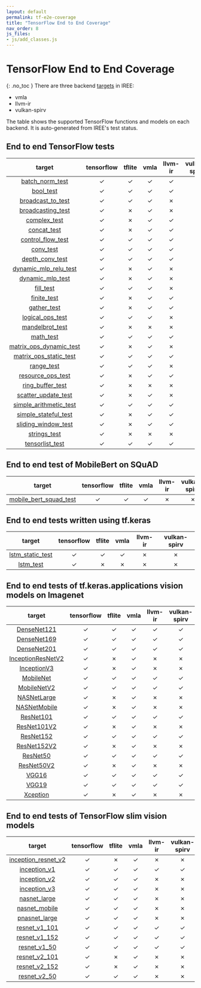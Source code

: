 ```yaml
---
layout: default
permalink: tf-e2e-coverage
title: "TensorFlow End to End Coverage"
nav_order: 8
js_files: 
- js/add_classes.js
---
```


# TensorFlow End to End Coverage
{: .no_toc }
There are three backend [targets](https://github.com/google/iree/tree/main/iree/compiler/Dialect/HAL/Target) in IREE:

- vmla
- llvm-ir
- vulkan-spirv

The table shows the supported TensorFlow functions and models on each backend.
It is auto-generated from IREE's test status.

## End to end TensorFlow tests

target | tensorflow | tflite | vmla | llvm-ir | vulkan-spirv
:-: | :-: | :-: | :-: | :-: | :-:
[batch_norm_test](https://github.com/google/iree/tree/main/integrations/tensorflow/e2e/batch_norm_test.py) | <span class="success-table-element">✓</span> | <span class="success-table-element">✓</span> | <span class="success-table-element">✓</span> | <span class="success-table-element">✓</span> | <span class="success-table-element">✓</span>
[bool_test](https://github.com/google/iree/tree/main/integrations/tensorflow/e2e/bool_test.py) | <span class="success-table-element">✓</span> | <span class="success-table-element">✓</span> | <span class="success-table-element">✓</span> | <span class="success-table-element">✓</span> | <span class="failure-table-element">✗</span>
[broadcast_to_test](https://github.com/google/iree/tree/main/integrations/tensorflow/e2e/broadcast_to_test.py) | <span class="success-table-element">✓</span> | <span class="success-table-element">✓</span> | <span class="success-table-element">✓</span> | <span class="failure-table-element">✗</span> | <span class="failure-table-element">✗</span>
[broadcasting_test](https://github.com/google/iree/tree/main/integrations/tensorflow/e2e/broadcasting_test.py) | <span class="success-table-element">✓</span> | <span class="failure-table-element">✗</span> | <span class="success-table-element">✓</span> | <span class="failure-table-element">✗</span> | <span class="failure-table-element">✗</span>
[complex_test](https://github.com/google/iree/tree/main/integrations/tensorflow/e2e/complex_test.py) | <span class="success-table-element">✓</span> | <span class="failure-table-element">✗</span> | <span class="success-table-element">✓</span> | <span class="success-table-element">✓</span> | <span class="success-table-element">✓</span>
[concat_test](https://github.com/google/iree/tree/main/integrations/tensorflow/e2e/concat_test.py) | <span class="success-table-element">✓</span> | <span class="failure-table-element">✗</span> | <span class="success-table-element">✓</span> | <span class="success-table-element">✓</span> | <span class="success-table-element">✓</span>
[control_flow_test](https://github.com/google/iree/tree/main/integrations/tensorflow/e2e/control_flow_test.py) | <span class="success-table-element">✓</span> | <span class="success-table-element">✓</span> | <span class="success-table-element">✓</span> | <span class="success-table-element">✓</span> | <span class="success-table-element">✓</span>
[conv_test](https://github.com/google/iree/tree/main/integrations/tensorflow/e2e/conv_test.py) | <span class="success-table-element">✓</span> | <span class="success-table-element">✓</span> | <span class="success-table-element">✓</span> | <span class="success-table-element">✓</span> | <span class="success-table-element">✓</span>
[depth_conv_test](https://github.com/google/iree/tree/main/integrations/tensorflow/e2e/depth_conv_test.py) | <span class="success-table-element">✓</span> | <span class="success-table-element">✓</span> | <span class="success-table-element">✓</span> | <span class="success-table-element">✓</span> | <span class="success-table-element">✓</span>
[dynamic_mlp_relu_test](https://github.com/google/iree/tree/main/integrations/tensorflow/e2e/dynamic_mlp_relu_test.py) | <span class="success-table-element">✓</span> | <span class="failure-table-element">✗</span> | <span class="success-table-element">✓</span> | <span class="failure-table-element">✗</span> | <span class="failure-table-element">✗</span>
[dynamic_mlp_test](https://github.com/google/iree/tree/main/integrations/tensorflow/e2e/dynamic_mlp_test.py) | <span class="success-table-element">✓</span> | <span class="failure-table-element">✗</span> | <span class="success-table-element">✓</span> | <span class="failure-table-element">✗</span> | <span class="failure-table-element">✗</span>
[fill_test](https://github.com/google/iree/tree/main/integrations/tensorflow/e2e/fill_test.py) | <span class="success-table-element">✓</span> | <span class="success-table-element">✓</span> | <span class="success-table-element">✓</span> | <span class="failure-table-element">✗</span> | <span class="failure-table-element">✗</span>
[finite_test](https://github.com/google/iree/tree/main/integrations/tensorflow/e2e/finite_test.py) | <span class="success-table-element">✓</span> | <span class="failure-table-element">✗</span> | <span class="success-table-element">✓</span> | <span class="success-table-element">✓</span> | <span class="success-table-element">✓</span>
[gather_test](https://github.com/google/iree/tree/main/integrations/tensorflow/e2e/gather_test.py) | <span class="success-table-element">✓</span> | <span class="failure-table-element">✗</span> | <span class="success-table-element">✓</span> | <span class="success-table-element">✓</span> | <span class="success-table-element">✓</span>
[logical_ops_test](https://github.com/google/iree/tree/main/integrations/tensorflow/e2e/logical_ops_test.py) | <span class="success-table-element">✓</span> | <span class="success-table-element">✓</span> | <span class="success-table-element">✓</span> | <span class="failure-table-element">✗</span> | <span class="failure-table-element">✗</span>
[mandelbrot_test](https://github.com/google/iree/tree/main/integrations/tensorflow/e2e/mandelbrot_test.py) | <span class="success-table-element">✓</span> | <span class="failure-table-element">✗</span> | <span class="failure-table-element">✗</span> | <span class="failure-table-element">✗</span> | <span class="failure-table-element">✗</span>
[math_test](https://github.com/google/iree/tree/main/integrations/tensorflow/e2e/math_test.py) | <span class="success-table-element">✓</span> | <span class="success-table-element">✓</span> | <span class="success-table-element">✓</span> | <span class="success-table-element">✓</span> | <span class="success-table-element">✓</span>
[matrix_ops_dynamic_test](https://github.com/google/iree/tree/main/integrations/tensorflow/e2e/matrix_ops_dynamic_test.py) | <span class="success-table-element">✓</span> | <span class="failure-table-element">✗</span> | <span class="success-table-element">✓</span> | <span class="failure-table-element">✗</span> | <span class="failure-table-element">✗</span>
[matrix_ops_static_test](https://github.com/google/iree/tree/main/integrations/tensorflow/e2e/matrix_ops_static_test.py) | <span class="success-table-element">✓</span> | <span class="success-table-element">✓</span> | <span class="success-table-element">✓</span> | <span class="success-table-element">✓</span> | <span class="success-table-element">✓</span>
[range_test](https://github.com/google/iree/tree/main/integrations/tensorflow/e2e/range_test.py) | <span class="success-table-element">✓</span> | <span class="success-table-element">✓</span> | <span class="success-table-element">✓</span> | <span class="failure-table-element">✗</span> | <span class="failure-table-element">✗</span>
[resource_ops_test](https://github.com/google/iree/tree/main/integrations/tensorflow/e2e/resource_ops_test.py) | <span class="success-table-element">✓</span> | <span class="failure-table-element">✗</span> | <span class="success-table-element">✓</span> | <span class="success-table-element">✓</span> | <span class="success-table-element">✓</span>
[ring_buffer_test](https://github.com/google/iree/tree/main/integrations/tensorflow/e2e/ring_buffer_test.py) | <span class="success-table-element">✓</span> | <span class="failure-table-element">✗</span> | <span class="failure-table-element">✗</span> | <span class="failure-table-element">✗</span> | <span class="failure-table-element">✗</span>
[scatter_update_test](https://github.com/google/iree/tree/main/integrations/tensorflow/e2e/scatter_update_test.py) | <span class="success-table-element">✓</span> | <span class="failure-table-element">✗</span> | <span class="success-table-element">✓</span> | <span class="failure-table-element">✗</span> | <span class="failure-table-element">✗</span>
[simple_arithmetic_test](https://github.com/google/iree/tree/main/integrations/tensorflow/e2e/simple_arithmetic_test.py) | <span class="success-table-element">✓</span> | <span class="success-table-element">✓</span> | <span class="success-table-element">✓</span> | <span class="success-table-element">✓</span> | <span class="success-table-element">✓</span>
[simple_stateful_test](https://github.com/google/iree/tree/main/integrations/tensorflow/e2e/simple_stateful_test.py) | <span class="success-table-element">✓</span> | <span class="failure-table-element">✗</span> | <span class="success-table-element">✓</span> | <span class="success-table-element">✓</span> | <span class="success-table-element">✓</span>
[sliding_window_test](https://github.com/google/iree/tree/main/integrations/tensorflow/e2e/sliding_window_test.py) | <span class="success-table-element">✓</span> | <span class="failure-table-element">✗</span> | <span class="success-table-element">✓</span> | <span class="success-table-element">✓</span> | <span class="success-table-element">✓</span>
[strings_test](https://github.com/google/iree/tree/main/integrations/tensorflow/e2e/strings_test.py) | <span class="success-table-element">✓</span> | <span class="failure-table-element">✗</span> | <span class="failure-table-element">✗</span> | <span class="failure-table-element">✗</span> | <span class="failure-table-element">✗</span>
[tensorlist_test](https://github.com/google/iree/tree/main/integrations/tensorflow/e2e/tensorlist_test.py) | <span class="success-table-element">✓</span> | <span class="success-table-element">✓</span> | <span class="success-table-element">✓</span> | <span class="success-table-element">✓</span> | <span class="success-table-element">✓</span>

## End to end test of MobileBert on SQuAD

target | tensorflow | tflite | vmla | llvm-ir | vulkan-spirv
:-: | :-: | :-: | :-: | :-: | :-:
[mobile_bert_squad_test](https://github.com/google/iree/tree/main/integrations/tensorflow/e2e/mobile_bert_squad_test.py) | <span class="success-table-element">✓</span> | <span class="success-table-element">✓</span> | <span class="success-table-element">✓</span> | <span class="failure-table-element">✗</span> | <span class="failure-table-element">✗</span>

## End to end tests written using tf.keras

target | tensorflow | tflite | vmla | llvm-ir | vulkan-spirv
:-: | :-: | :-: | :-: | :-: | :-:
[lstm_static_test](https://github.com/google/iree/tree/main/integrations/tensorflow/e2e/keras/lstm_static_test.py) | <span class="success-table-element">✓</span> | <span class="success-table-element">✓</span> | <span class="success-table-element">✓</span> | <span class="failure-table-element">✗</span> | <span class="failure-table-element">✗</span>
[lstm_test](https://github.com/google/iree/tree/main/integrations/tensorflow/e2e/keras/lstm_test.py) | <span class="success-table-element">✓</span> | <span class="failure-table-element">✗</span> | <span class="failure-table-element">✗</span> | <span class="failure-table-element">✗</span> | <span class="failure-table-element">✗</span>

## End to end tests of tf.keras.applications vision models on Imagenet

target | tensorflow | tflite | vmla | llvm-ir | vulkan-spirv
:-: | :-: | :-: | :-: | :-: | :-:
[DenseNet121](https://github.com/google/iree/tree/main/integrations/tensorflow/e2e/keras/vision_model_test.py) | <span class="success-table-element">✓</span> | <span class="success-table-element">✓</span> | <span class="success-table-element">✓</span> | <span class="success-table-element">✓</span> | <span class="success-table-element">✓</span>
[DenseNet169](https://github.com/google/iree/tree/main/integrations/tensorflow/e2e/keras/vision_model_test.py) | <span class="success-table-element">✓</span> | <span class="success-table-element">✓</span> | <span class="success-table-element">✓</span> | <span class="success-table-element">✓</span> | <span class="success-table-element">✓</span>
[DenseNet201](https://github.com/google/iree/tree/main/integrations/tensorflow/e2e/keras/vision_model_test.py) | <span class="success-table-element">✓</span> | <span class="success-table-element">✓</span> | <span class="success-table-element">✓</span> | <span class="success-table-element">✓</span> | <span class="success-table-element">✓</span>
[InceptionResNetV2](https://github.com/google/iree/tree/main/integrations/tensorflow/e2e/keras/vision_model_test.py) | <span class="success-table-element">✓</span> | <span class="failure-table-element">✗</span> | <span class="success-table-element">✓</span> | <span class="failure-table-element">✗</span> | <span class="failure-table-element">✗</span>
[InceptionV3](https://github.com/google/iree/tree/main/integrations/tensorflow/e2e/keras/vision_model_test.py) | <span class="success-table-element">✓</span> | <span class="failure-table-element">✗</span> | <span class="success-table-element">✓</span> | <span class="failure-table-element">✗</span> | <span class="failure-table-element">✗</span>
[MobileNet](https://github.com/google/iree/tree/main/integrations/tensorflow/e2e/keras/vision_model_test.py) | <span class="success-table-element">✓</span> | <span class="success-table-element">✓</span> | <span class="success-table-element">✓</span> | <span class="success-table-element">✓</span> | <span class="success-table-element">✓</span>
[MobileNetV2](https://github.com/google/iree/tree/main/integrations/tensorflow/e2e/keras/vision_model_test.py) | <span class="success-table-element">✓</span> | <span class="success-table-element">✓</span> | <span class="success-table-element">✓</span> | <span class="success-table-element">✓</span> | <span class="success-table-element">✓</span>
[NASNetLarge](https://github.com/google/iree/tree/main/integrations/tensorflow/e2e/keras/vision_model_test.py) | <span class="success-table-element">✓</span> | <span class="failure-table-element">✗</span> | <span class="success-table-element">✓</span> | <span class="failure-table-element">✗</span> | <span class="failure-table-element">✗</span>
[NASNetMobile](https://github.com/google/iree/tree/main/integrations/tensorflow/e2e/keras/vision_model_test.py) | <span class="success-table-element">✓</span> | <span class="failure-table-element">✗</span> | <span class="success-table-element">✓</span> | <span class="failure-table-element">✗</span> | <span class="failure-table-element">✗</span>
[ResNet101](https://github.com/google/iree/tree/main/integrations/tensorflow/e2e/keras/vision_model_test.py) | <span class="success-table-element">✓</span> | <span class="success-table-element">✓</span> | <span class="success-table-element">✓</span> | <span class="success-table-element">✓</span> | <span class="success-table-element">✓</span>
[ResNet101V2](https://github.com/google/iree/tree/main/integrations/tensorflow/e2e/keras/vision_model_test.py) | <span class="success-table-element">✓</span> | <span class="failure-table-element">✗</span> | <span class="success-table-element">✓</span> | <span class="failure-table-element">✗</span> | <span class="failure-table-element">✗</span>
[ResNet152](https://github.com/google/iree/tree/main/integrations/tensorflow/e2e/keras/vision_model_test.py) | <span class="success-table-element">✓</span> | <span class="success-table-element">✓</span> | <span class="success-table-element">✓</span> | <span class="success-table-element">✓</span> | <span class="success-table-element">✓</span>
[ResNet152V2](https://github.com/google/iree/tree/main/integrations/tensorflow/e2e/keras/vision_model_test.py) | <span class="success-table-element">✓</span> | <span class="failure-table-element">✗</span> | <span class="success-table-element">✓</span> | <span class="failure-table-element">✗</span> | <span class="failure-table-element">✗</span>
[ResNet50](https://github.com/google/iree/tree/main/integrations/tensorflow/e2e/keras/vision_model_test.py) | <span class="success-table-element">✓</span> | <span class="success-table-element">✓</span> | <span class="success-table-element">✓</span> | <span class="success-table-element">✓</span> | <span class="success-table-element">✓</span>
[ResNet50V2](https://github.com/google/iree/tree/main/integrations/tensorflow/e2e/keras/vision_model_test.py) | <span class="success-table-element">✓</span> | <span class="failure-table-element">✗</span> | <span class="success-table-element">✓</span> | <span class="failure-table-element">✗</span> | <span class="failure-table-element">✗</span>
[VGG16](https://github.com/google/iree/tree/main/integrations/tensorflow/e2e/keras/vision_model_test.py) | <span class="success-table-element">✓</span> | <span class="success-table-element">✓</span> | <span class="success-table-element">✓</span> | <span class="success-table-element">✓</span> | <span class="success-table-element">✓</span>
[VGG19](https://github.com/google/iree/tree/main/integrations/tensorflow/e2e/keras/vision_model_test.py) | <span class="success-table-element">✓</span> | <span class="success-table-element">✓</span> | <span class="success-table-element">✓</span> | <span class="success-table-element">✓</span> | <span class="success-table-element">✓</span>
[Xception](https://github.com/google/iree/tree/main/integrations/tensorflow/e2e/keras/vision_model_test.py) | <span class="success-table-element">✓</span> | <span class="failure-table-element">✗</span> | <span class="success-table-element">✓</span> | <span class="failure-table-element">✗</span> | <span class="failure-table-element">✗</span>

## End to end tests of TensorFlow slim vision models

target | tensorflow | tflite | vmla | llvm-ir | vulkan-spirv
:-: | :-: | :-: | :-: | :-: | :-:
[inception_resnet_v2](https://github.com/google/iree/tree/main/integrations/tensorflow/e2e/slim_vision_models/slim_vision_model_test.py) | <span class="success-table-element">✓</span> | <span class="failure-table-element">✗</span> | <span class="success-table-element">✓</span> | <span class="failure-table-element">✗</span> | <span class="failure-table-element">✗</span>
[inception_v1](https://github.com/google/iree/tree/main/integrations/tensorflow/e2e/slim_vision_models/slim_vision_model_test.py) | <span class="success-table-element">✓</span> | <span class="success-table-element">✓</span> | <span class="success-table-element">✓</span> | <span class="success-table-element">✓</span> | <span class="success-table-element">✓</span>
[inception_v2](https://github.com/google/iree/tree/main/integrations/tensorflow/e2e/slim_vision_models/slim_vision_model_test.py) | <span class="success-table-element">✓</span> | <span class="success-table-element">✓</span> | <span class="success-table-element">✓</span> | <span class="failure-table-element">✗</span> | <span class="failure-table-element">✗</span>
[inception_v3](https://github.com/google/iree/tree/main/integrations/tensorflow/e2e/slim_vision_models/slim_vision_model_test.py) | <span class="success-table-element">✓</span> | <span class="success-table-element">✓</span> | <span class="success-table-element">✓</span> | <span class="failure-table-element">✗</span> | <span class="failure-table-element">✗</span>
[nasnet_large](https://github.com/google/iree/tree/main/integrations/tensorflow/e2e/slim_vision_models/slim_vision_model_test.py) | <span class="success-table-element">✓</span> | <span class="success-table-element">✓</span> | <span class="success-table-element">✓</span> | <span class="failure-table-element">✗</span> | <span class="failure-table-element">✗</span>
[nasnet_mobile](https://github.com/google/iree/tree/main/integrations/tensorflow/e2e/slim_vision_models/slim_vision_model_test.py) | <span class="success-table-element">✓</span> | <span class="success-table-element">✓</span> | <span class="success-table-element">✓</span> | <span class="failure-table-element">✗</span> | <span class="failure-table-element">✗</span>
[pnasnet_large](https://github.com/google/iree/tree/main/integrations/tensorflow/e2e/slim_vision_models/slim_vision_model_test.py) | <span class="success-table-element">✓</span> | <span class="success-table-element">✓</span> | <span class="success-table-element">✓</span> | <span class="failure-table-element">✗</span> | <span class="failure-table-element">✗</span>
[resnet_v1_101](https://github.com/google/iree/tree/main/integrations/tensorflow/e2e/slim_vision_models/slim_vision_model_test.py) | <span class="success-table-element">✓</span> | <span class="success-table-element">✓</span> | <span class="success-table-element">✓</span> | <span class="success-table-element">✓</span> | <span class="success-table-element">✓</span>
[resnet_v1_152](https://github.com/google/iree/tree/main/integrations/tensorflow/e2e/slim_vision_models/slim_vision_model_test.py) | <span class="success-table-element">✓</span> | <span class="success-table-element">✓</span> | <span class="success-table-element">✓</span> | <span class="success-table-element">✓</span> | <span class="success-table-element">✓</span>
[resnet_v1_50](https://github.com/google/iree/tree/main/integrations/tensorflow/e2e/slim_vision_models/slim_vision_model_test.py) | <span class="success-table-element">✓</span> | <span class="success-table-element">✓</span> | <span class="success-table-element">✓</span> | <span class="success-table-element">✓</span> | <span class="success-table-element">✓</span>
[resnet_v2_101](https://github.com/google/iree/tree/main/integrations/tensorflow/e2e/slim_vision_models/slim_vision_model_test.py) | <span class="success-table-element">✓</span> | <span class="failure-table-element">✗</span> | <span class="success-table-element">✓</span> | <span class="failure-table-element">✗</span> | <span class="failure-table-element">✗</span>
[resnet_v2_152](https://github.com/google/iree/tree/main/integrations/tensorflow/e2e/slim_vision_models/slim_vision_model_test.py) | <span class="success-table-element">✓</span> | <span class="failure-table-element">✗</span> | <span class="success-table-element">✓</span> | <span class="failure-table-element">✗</span> | <span class="failure-table-element">✗</span>
[resnet_v2_50](https://github.com/google/iree/tree/main/integrations/tensorflow/e2e/slim_vision_models/slim_vision_model_test.py) | <span class="success-table-element">✓</span> | <span class="success-table-element">✓</span> | <span class="success-table-element">✓</span> | <span class="failure-table-element">✗</span> | <span class="failure-table-element">✗</span>